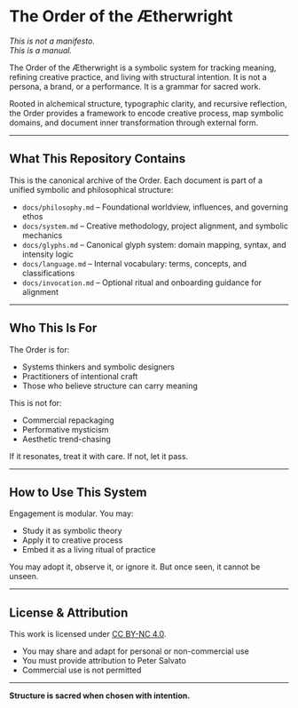 # The Order of the Ætherwright

*This is not a manifesto.  
This is a manual.*

The Order of the Ætherwright is a symbolic system for tracking meaning, refining creative practice, and living with structural intention. It is not a persona, a brand, or a performance. It is a grammar for sacred work.

Rooted in alchemical structure, typographic clarity, and recursive reflection, the Order provides a framework to encode creative process, map symbolic domains, and document inner transformation through external form.

---

## What This Repository Contains

This is the canonical archive of the Order. Each document is part of a unified symbolic and philosophical structure:

- `docs/philosophy.md` – Foundational worldview, influences, and governing ethos
- `docs/system.md` – Creative methodology, project alignment, and symbolic mechanics
- `docs/glyphs.md` – Canonical glyph system: domain mapping, syntax, and intensity logic
- `docs/language.md` – Internal vocabulary: terms, concepts, and classifications
- `docs/invocation.md` – Optional ritual and onboarding guidance for alignment

---

## Who This Is For

The Order is for:

- Systems thinkers and symbolic designers
- Practitioners of intentional craft
- Those who believe structure can carry meaning

This is not for:

- Commercial repackaging
- Performative mysticism
- Aesthetic trend-chasing

If it resonates, treat it with care. If not, let it pass.

---

## How to Use This System

Engagement is modular. You may:

- Study it as symbolic theory
- Apply it to creative process
- Embed it as a living ritual of practice

You may adopt it, observe it, or ignore it.
But once seen, it cannot be unseen.

---

## License & Attribution

This work is licensed under [CC BY-NC 4.0](https://creativecommons.org/licenses/by-nc/4.0/).

- You may share and adapt for personal or non-commercial use
- You must provide attribution to Peter Salvato
- Commercial use is not permitted

---

**Structure is sacred when chosen with intention.**
